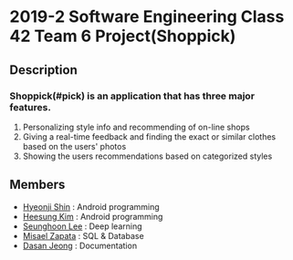 2019-2 Software Engineering Class 42 Team 6 Project(Shoppick)
===============

## Description

### Shoppick(#pick) is an application that has three major features.

1. Personalizing style info and recommending of on-line shops
2. Giving a real-time feedback and finding the exact or similar clothes based on the users' photos
3. Showing the users recommendations based on categorized styles

## Members

* [Hyeonji Shin](https://github.com/guswl98) : Android programming
* [Heesung Kim](https://github.com/khsung) : Android programming
* [Seunghoon Lee](https://github.com/SeungHoon00) : Deep learning
* [Misael Zapata](https://github.com/Misaeljzg) : SQL & Database
* [Dasan Jeong](https://github.com) : Documentation
